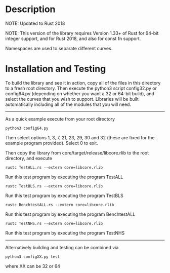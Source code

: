 # Description

NOTE: Updated to Rust 2018

NOTE: This version of the library requires Version 1.33+ of Rust for 64-bit 
integer support, and for Rust 2018, and also for const fn support.

Namespaces are used to separate different curves.

# Installation and Testing

To build the library and see it in action, copy all of the files in this 
directory to a fresh root directory. Then execute the python3 script 
config32.py or config64.py (depending on whether you want a 32 or 64-bit 
build), and select the curves that you wish to support. Libraries will be 
built automatically including all of the modules that you will need.

-----------------------------------------

As a quick example execute from your root directory

    python3 config64.py

Then select options 1, 3, 7, 21, 23, 29, 30 and 32 (these are fixed for 
the example program provided). Select 0 to exit.

Then copy the library from core/target/release/libcore.rlib to the
root directory, and execute

    rustc TestALL.rs --extern core=libcore.rlib

Run this test program by executing the program TestALL

    rustc TestBLS.rs --extern core=libcore.rlib

Run this test program by executing the program TestBLS

    rustc BenchtestALL.rs --extern core=libcore.rlib

Run this test program by executing the program BenchtestALL

    rustc TestNHS.rs --extern core=libcore.rlib

Run this test program by executing the program TestNHS

-------------------------------------------------

Alternatively building and testing can be combined via

    python3 configXX.py test

where XX can be 32 or 64
